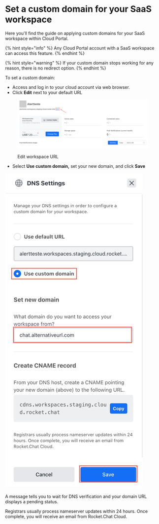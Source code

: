 # Set a custom domain for your SaaS workspace

Here you'll find the guide on applying custom domains for your SaaS workspace within Cloud Portal.

{% hint style="info" %}
Any Cloud Portal account with a SaaS workspace can access this feature.
{% endhint %}

{% hint style="warning" %}
&#x20;If your custom domain stops working for any reason, there is no redirect option.
{% endhint %}

To set a custom domain:

* Access and log in to your cloud account via web browser.
* Click **Edit** next to your default URL

<figure><img src="../../../.gitbook/assets/Edit workspace URL.png" alt=""><figcaption><p>Edit workspace URL</p></figcaption></figure>

* Select **Use custom domain,** set your new domain, and click **Save**

****![DNS settings](<../../../.gitbook/assets/DNS settings saas.png>)****

A message tells you to wait for DNS verification and your domain URL displays a pending status.

Registrars usually process nameserver updates within 24 hours. Once complete, you will receive an email from Rocket.Chat Cloud.
